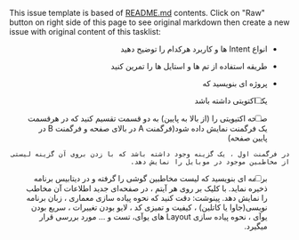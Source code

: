 This issue template is based of [README.md](README.md) contents.
Click on "Raw" button on right side of this page to see original markdown then create a new issue with original content of this tasklist:

<div dir="rtl" align='right'>

- انواع Intent ها و کاربرد هرکدام را توضیح دهید

- طریقه استفاده از تم ها و استایل ها را تمرین کنید 

- پروژه ای بنویسید که 

-[ ] یک اکتویتی داشته باشد  

-[ ]    صفحه اکتیویتی را (از بالا به پایین) به دو قسمت تقسیم کنید که در هرقسمت یک فرگمنت نمایش داده شود(فرگمنت A در بالای صفحه و فرگمنت B  در پایین صفحه) 

    در فرگمنت اول ، یک گزینه وجود داشته باشد که با زدن بروی آن گزینه لیستی از مخاطبین موجود در موبایل را نمایش دهد. 

-[ ]    برنامه ای بنویسید که لیست مخاطبین گوشی را گرفته و در دیتابیس برنامه ذخیره نماید. با کلیک بر روی هر آیتم ، در صفحه‌ای جدید اطلاعات آن مخاطب را نمایش دهد. 
پینوشت: دقت کنید که نحوه پیاده سازی معماری ، زبان برنامه نویسی(جاوا یا کاتلین) ، کیفیت و تمیزی کد ، لایو بودن تغییرات ، سریع بودن یوآی ، نحوه پیاده سازی Layout های یوآی، تست و ... مورد بررسی قرار میگیرد. 
</div>
